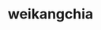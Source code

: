 ---
title: weikangchia
github: https://github.com/weikangchia
mode: light
transition: 1s
score: 66.0
archetype:
- Github Actions
- Little Bit of Everything
- Minimalistic
---